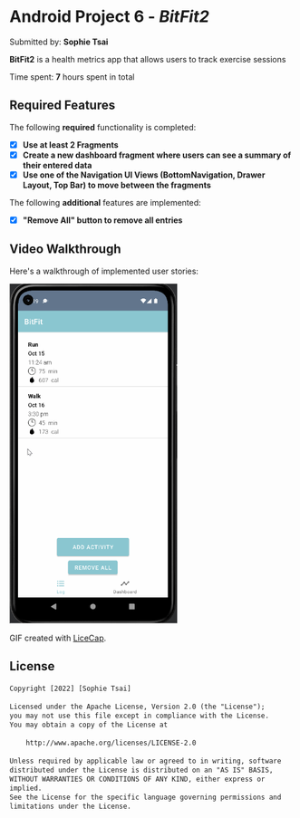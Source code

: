 # Android Project 6 - *BitFit2*

Submitted by: **Sophie Tsai**

**BitFit2** is a health metrics app that allows users to track exercise sessions

Time spent: **7** hours spent in total

## Required Features

The following **required** functionality is completed:

- [X] **Use at least 2 Fragments**
- [X] **Create a new dashboard fragment where users can see a summary of their entered data**
- [X] **Use one of the Navigation UI Views (BottomNavigation, Drawer Layout, Top Bar) to move between the fragments**

The following **additional** features are implemented:

- [X] **"Remove All" button to remove all entries**

## Video Walkthrough

Here's a walkthrough of implemented user stories:

<img src='walkthrough.gif' title='Video Walkthrough' height='600' alt='Video Walkthrough' />

<!-- Replace this with whatever GIF tool you used! -->
GIF created with [LiceCap](http://www.cockos.com/licecap/).  

## License

    Copyright [2022] [Sophie Tsai]

    Licensed under the Apache License, Version 2.0 (the "License");
    you may not use this file except in compliance with the License.
    You may obtain a copy of the License at

        http://www.apache.org/licenses/LICENSE-2.0

    Unless required by applicable law or agreed to in writing, software
    distributed under the License is distributed on an "AS IS" BASIS,
    WITHOUT WARRANTIES OR CONDITIONS OF ANY KIND, either express or implied.
    See the License for the specific language governing permissions and
    limitations under the License.

